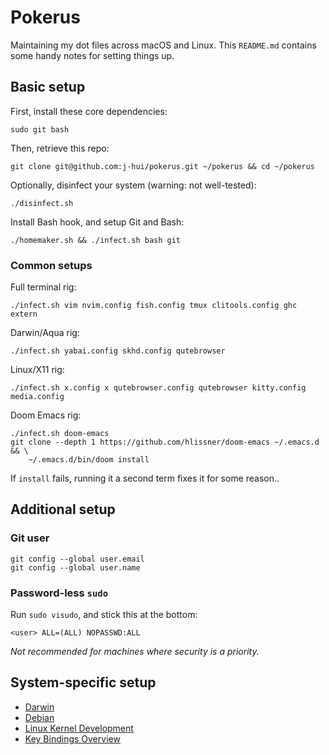 # Pokerus

Maintaining my dot files across macOS and Linux.
This `README.md` contains some handy notes for setting things up.

## Basic setup

First, install these core dependencies:

    sudo git bash

Then, retrieve this repo:

    git clone git@github.com:j-hui/pokerus.git ~/pokerus && cd ~/pokerus

Optionally, disinfect your system (warning: not well-tested):

    ./disinfect.sh

Install Bash hook, and setup Git and Bash:

    ./homemaker.sh && ./infect.sh bash git

### Common setups

Full terminal rig:

    ./infect.sh vim nvim.config fish.config tmux clitools.config ghc extern

Darwin/Aqua rig:

    ./infect.sh yabai.config skhd.config qutebrowser

Linux/X11 rig:

    ./infect.sh x.config x qutebrowser.config qutebrowser kitty.config media.config

Doom Emacs rig:

    ./infect.sh doom-emacs
    git clone --depth 1 https://github.com/hlissner/doom-emacs ~/.emacs.d && \
        ~/.emacs.d/bin/doom install

If `install` fails, running it a second term fixes it for some reason..

## Additional setup

### Git user

    git config --global user.email
    git config --global user.name

### Password-less `sudo`

Run `sudo visudo`, and stick this at the bottom:

    <user> ALL=(ALL) NOPASSWD:ALL

_Not recommended for machines where security is a priority._

## System-specific setup

- [Darwin](darwin-setup.md)
- [Debian](debian-setup.md)
- [Linux Kernel Development](linux-dev.md)
- [Key Bindings Overview](keybinds.md)

